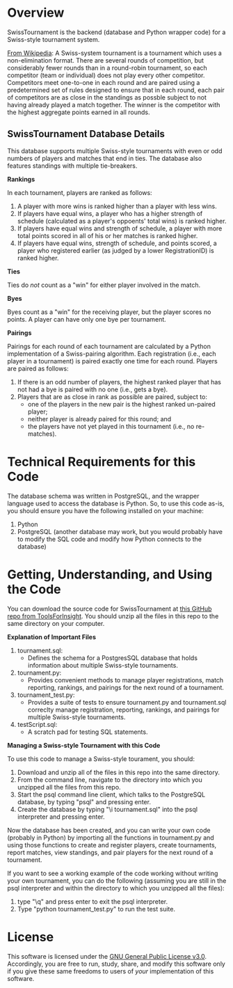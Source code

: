 # Overview

SwissTournament is the backend (database and Python wrapper code) for a Swiss-style tournament system.

[From Wikipedia](https://en.wikipedia.org/wiki/Swiss-system_tournament):  A Swiss-system tournament is a tournament which uses a non-elimination format.  There are several rounds of competition, but considerably fewer rounds than in a round-robin tournament, so each competitor (team or individual) does not play every other competitor.  Competitors meet one-to-one in each round and are paired using a predetermined set of rules designed to ensure that in each round, each pair of competitors are as close in the standings as possble subject to not having already played a match together.  The winner is the competitor with the highest aggregate points earned in all rounds.

## SwissTournament Database Details

This database supports multiple Swiss-style tournaments with even or odd numbers of players and matches that end in ties.  The database also features standings with multiple tie-breakers.

**Rankings**

In each tournament, players are ranked as follows:

1) A player with more wins is ranked higher than a player with less wins.
2) If players have equal wins, a player who has a higher strength of schedule (calculated as a player's oppoents' total wins) is ranked higher.
3) If players have equal wins and strength of schedule, a player with more total points scored in all of his or her matches is ranked higher.
4) If players have equal wins, strength of schedule, and points scored, a player who registered earlier (as judged by a lower RegistrationID) is ranked higher.

**Ties**

Ties do *not* count as a "win" for either player involved in the match.

**Byes**

Byes count as a "win" for the receiving player, but the player scores no points.  A player can have only one bye per tournament. 

**Pairings**

Pairings for each round of each tournament are calculated by a Python implementation of a Swiss-pairing algorithm.  Each registration (i.e., each player in a tournament) is paired exactly one time for each round.  Players are paired as follows:

1. If there is an odd number of players, the highest ranked player that has not had a bye is paired with no one (i.e., gets a bye).
2. Players that are as close in rank as possible are paired, subject to:
	- one of the players in the new pair is the highest ranked un-paired player;
	- neither player is already paired for this round; and 
	- the players have not yet played in this tournament (i.e., no re-matches).

# Technical Requirements for this Code

The database schema was written in PostgreSQL, and the wrapper language used to access the database is Python.  So, to use this code as-is, you should ensure you have the following installed on your machine:

1. Python
2. PostgreSQL (another database may work, but you would probably have to modify the SQL code and modify how Python connects to the database)

# Getting, Understanding, and Using the Code

You can download the source code for SwissTournament at [this GitHub repo from ToolsForInsight](https://github.com/ToolsForInsight/SwissTournament).  You should unzip all the files in this repo to the same directory on your computer.

**Explanation of Important Files**

1. tournament.sql:
	- Defines the schema for a PostgresSQL database that holds information about multiple Swiss-style tournaments.
2. tournament.py:
	- Provides convenient methods to manage player registrations, match reporting, rankings, and pairings for the next round of a tournament.
3. tournament_test.py:
	- Provides a suite of tests to ensure tournament.py and tournament.sql correclty manage registration, reporting, rankings, and pairings for multiple Swiss-style tournaments.
4. testScript.sql:
	- A scratch pad for testing SQL statements.

**Managing a Swiss-style Tournament with this Code**

To use this code to manage a Swiss-style tourament, you should:

1. Download and unzip all of the files in this repo into the same directory.
2. From the command line, navigate to the directory into which you unzipped all the files from this repo.
3. Start the psql command line client, which talks to the PostgreSQL database, by typing "psql" and pressing enter.
4. Create the database by typing "\i tournament.sql" into the psql interpreter and pressing enter.

Now the database has been created, and you can write your own code (probably in Python) by importing all the functions in tournament.py and using those functions to create and register players, create tournaments, report matches, view standings, and pair players for the next round of a tournament.

If you want to see a working example of the code working without writing your own tournament, you can do the following (assuming you are still in the psql interpreter and within the directory to which you unzipped all the files):

1. type "\q" and press enter to exit the psql interpreter.
2. Type "python tournament_test.py" to run the test suite.

# License

This software is licensed under the [GNU General Public License v3.0](https://www.gnu.org/licenses/gpl.html).  Accordingly, you are free to run, study, share, and modify this software only if you give these same freedoms to users of *your* implementation of this software.
